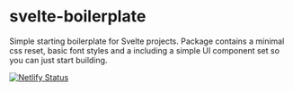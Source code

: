 # svelte-boilerplate
Simple starting boilerplate for Svelte projects. Package contains a minimal css reset, basic font styles and a including a simple UI component set so you can just start building.

[![Netlify Status](https://api.netlify.com/api/v1/badges/e7186d3f-29a8-4297-9765-17b96f050fda/deploy-status)](https://app.netlify.com/sites/condescending-easley-40d478/deploys)

